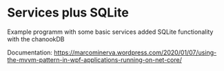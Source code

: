 # Services plus SQLite
Example programm with some basic services
added SQLite functionality with the chanookDB

Documentation:
https://marcominerva.wordpress.com/2020/01/07/using-the-mvvm-pattern-in-wpf-applications-running-on-net-core/
